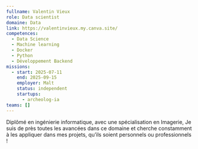 ```yaml
---
fullname: Valentin Vieux
role: Data scientist
domaine: Data
link: https://valentinvieux.my.canva.site/
competences:
  - Data Science
  - Machine learning
  - Docker
  - Python
  - Développement Backend
missions:
  - start: 2025-07-11
    end: 2025-09-15
    employer: Malt
    status: independent
    startups:
      - archeolog-ia
teams: []
---
```

Diplômé en ingénierie informatique, avec une spécialisation en Imagerie, Je suis de près toutes les avancées dans ce domaine et cherche constamment à les appliquer dans mes projets, qu’ils soient personnels ou professionnels !